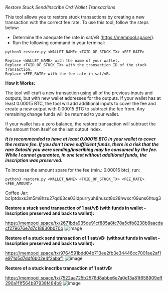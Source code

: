 *Restore Stuck Send/Inscribe Ord Wallet Transactions*

This tool allows you to restore stuck transactions by creating a new transaction with the correct fee rate. To use this tool, follow the steps below:

- Determine the adequate fee rate in sat/vB (https://mempool.space/).
- Run the following command in your terminal:

```python3 restore.py <WALLET_NAME> <TXID_OF_STUCK_TX> <FEE_RATE>```

    Replace <WALLET_NAME> with the name of your wallet.
    Replace <TXID_OF_STUCK_TX> with the transaction ID of the stuck transaction.
    Replace <FEE_RATE> with the fee rate in sat/vB.

**How it Works:**

The tool will craft a new transaction using all of the previous inputs and outputs, but with new wallet addresses for the outputs. If your wallet has at least 0.00015 BTC, the tool will add additional inputs to cover the fee and create a new output with 0.00015 BTC to subtract the fee from. Any remaining change funds will be returned to your wallet.

If your wallet has a zero balance, the restore transaction will subtract the fee amount from itself on the last output index.

***It is recommended to have at least 0.00015 BTC in your wallet to cover the restore fee. If you don't have sufficient funds, there is a risk that the rare Satoshi you were sending/inscribing may be consumed by the fee. While I cannot guarantee, in one test without additional funds, the inscription was preserved.***


To increase the amount spare for the fee (min.: 0.00015 btc), run:

```python3 restore.py <WALLET_NAME> <TXID_OF_STUCK_TX> <FEE_RATE> <FEE_AMOUNT>```


Coffee Jar:  bc1ptdxxs3m5m8hzu27qd63ce03ldpurryuh8husqt8x28hwxcr09uns6htug3 




**Restore a stuck send transaction of 1 sat/vB (with funds in wallet - Inscription preserved and back to wallet):**

https://mempool.space/tx/2671bda935de91cf885a8fc78a5dfb8238b8aacdacf279676e7d7c18830bb70b
![image](https://user-images.githubusercontent.com/85583249/224977882-7f2fd0ff-5514-4bf5-b360-30bc8077c9c8.png)


**Restore of a stuck send transaction of 1 sat/vB: (without funds in wallet - Inscription preserved and back to wallet):**

https://mempool.space/tx/9764591bdd04b713ee2fb3e34446cc7001ae2af1e971d5d7ddf6b02e4f2abaf1
![image](https://user-images.githubusercontent.com/85583249/224993925-d9536ae5-bb51-445d-ac7f-5c79380e4c54.png)


**Restore of a stuck inscribe transaction of 1 sat/vB:**

https://mempool.space/tx/7522aa725b2576d8abbe6e7a0e13a81f658909eff290a1f1f564b97938f484b8
![image](https://user-images.githubusercontent.com/85583249/225000726-d097803a-fc84-43cc-a189-701c68f707cc.png)
